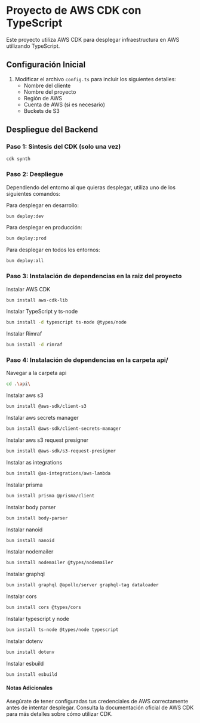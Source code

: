 # Proyecto de AWS CDK con TypeScript

Este proyecto utiliza AWS CDK para desplegar infraestructura en AWS utilizando TypeScript.

## Configuración Inicial

1. Modificar el archivo `config.ts` para incluir los siguientes detalles:
   - Nombre del cliente
   - Nombre del proyecto
   - Región de AWS
   - Cuenta de AWS (si es necesario)
   - Buckets de S3

## Despliegue del Backend

### Paso 1: Síntesis del CDK (solo una vez)

```bash
cdk synth
```

### Paso 2: Despliegue

Dependiendo del entorno al que quieras desplegar, utiliza uno de los siguientes comandos:

Para desplegar en desarrollo:

```bash
bun deploy:dev
```

Para desplegar en producción:

```bash
bun deploy:prod
```

Para desplegar en todos los entornos:

```bash
bun deploy:all
```

### Paso 3: Instalación de dependencias en la raiz del proyecto

Instalar AWS CDK

```bash
bun install aws-cdk-lib
```

Instalar TypeScript y ts-node

```bash
bun install -d typescript ts-node @types/node
```

Instalar Rimraf

```bash
bun install -d rimraf
```

### Paso 4: Instalación de dependencias en la carpeta api/

Navegar a la carpeta api

```bash
cd .\api\
```

Instalar aws s3

```bash
bun install @aws-sdk/client-s3
```

Instalar aws secrets manager

```bash
bun install @aws-sdk/client-secrets-manager
```

Instalar aws s3 request presigner

```bash
bun install @aws-sdk/s3-request-presigner
```

Instalar as integrations

```bash
bun install @as-integrations/aws-lambda
```

Instalar prisma

```bash
bun install prisma @prisma/client
```

Instalar body parser

```bash
bun install body-parser
```

Instalar nanoid

```bash
bun install nanoid
```

Instalar nodemailer

```bash
bun install nodemailer @types/nodemailer
```

Instalar graphql

```bash
bun install graphql @apollo/server graphql-tag dataloader
```

Instalar cors

```bash
bun install cors @types/cors
```

Instalar typescript y node

```bash
bun install ts-node @types/node typescript
```

Instalar dotenv

```bash
bun install dotenv
```

Instalar esbuild

```bash
bun install esbuild
```

#### Notas Adicionales

Asegúrate de tener configuradas tus credenciales de AWS correctamente antes de intentar desplegar. Consulta la documentación oficial de AWS CDK para más detalles sobre cómo utilizar CDK.
